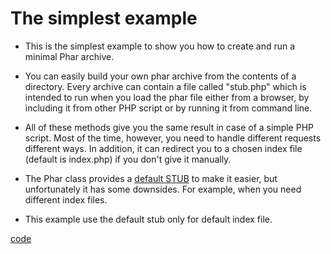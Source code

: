 # The simplest example

* This is the simplest example to show you how to create and run a minimal Phar archive.

* You can easily build your own phar archive from the contents of a directory. 
Every archive can contain a file called "stub.php" which is intended to run when you load
the phar file either from a browser, by including it from other PHP script or by running 
it from command line.

* All of these methods give you the same result in case of a simple PHP script. 
Most of the time, however, you need to handle different requests different ways.
In addition, it can redirect you to a chosen index file (default is index.php) if
you don't give it manually.

* The Phar class provides a [default STUB](http://php.net/manual/en/phar.createdefaultstub.php) 
to make it easier, but unfortunately it has some downsides. 
For example, when you need different index files.

* This example use the default stub only for default index file.

[code](index.php)